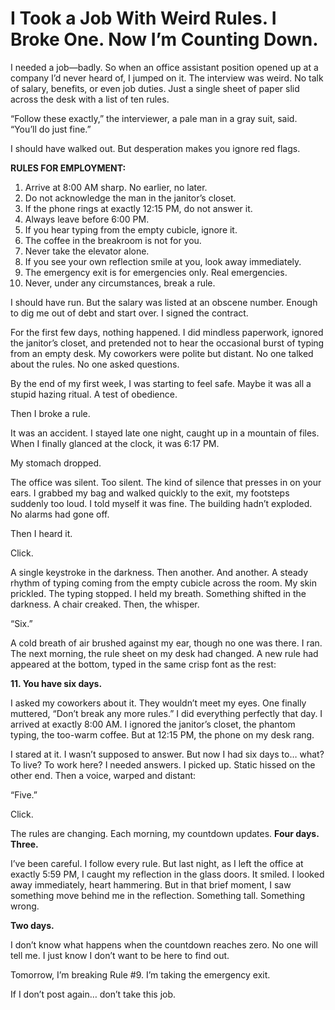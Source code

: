 # I Took a Job With Weird Rules. I Broke One. Now I’m Counting Down.
I needed a job—badly. So when an office assistant position opened up at a company I’d never heard of, I jumped on it. The interview was weird. No talk of salary, benefits, or even job duties. Just a single sheet of paper slid across the desk with a list of ten rules.

“Follow these exactly,” the interviewer, a pale man in a gray suit, said. “You’ll do just fine.”

I should have walked out. But desperation makes you ignore red flags.

  
**RULES FOR EMPLOYMENT:**

1. Arrive at 8:00 AM sharp. No earlier, no later.
2. Do not acknowledge the man in the janitor’s closet.
3. If the phone rings at exactly 12:15 PM, do not answer it.
4. Always leave before 6:00 PM.
5. If you hear typing from the empty cubicle, ignore it.
6. The coffee in the breakroom is not for you.
7. Never take the elevator alone.
8. If you see your own reflection smile at you, look away immediately.
9. The emergency exit is for emergencies only. Real emergencies.
10. Never, under any circumstances, break a rule.

I should have run. But the salary was listed at an obscene number. Enough to dig me out of debt and start over. I signed the contract.

For the first few days, nothing happened. I did mindless paperwork, ignored the janitor’s closet, and pretended not to hear the occasional burst of typing from an empty desk. My coworkers were polite but distant. No one talked about the rules. No one asked questions.

By the end of my first week, I was starting to feel safe. Maybe it was all a stupid hazing ritual. A test of obedience.

Then I broke a rule.

It was an accident. I stayed late one night, caught up in a mountain of files. When I finally glanced at the clock, it was 6:17 PM.

My stomach dropped.

The office was silent. Too silent. The kind of silence that presses in on your ears. I grabbed my bag and walked quickly to the exit, my footsteps suddenly too loud. I told myself it was fine. The building hadn’t exploded. No alarms had gone off.

Then I heard it.

Click.

A single keystroke in the darkness. Then another. And another. A steady rhythm of typing coming from the empty cubicle across the room. My skin prickled. The typing stopped. I held my breath. Something shifted in the darkness. A chair creaked. Then, the whisper.

“Six.”

A cold breath of air brushed against my ear, though no one was there. I ran. The next morning, the rule sheet on my desk had changed. A new rule had appeared at the bottom, typed in the same crisp font as the rest:

**11. You have six days.**

I asked my coworkers about it. They wouldn’t meet my eyes. One finally muttered, “Don’t break any more rules.” I did everything perfectly that day. I arrived at exactly 8:00 AM. I ignored the janitor’s closet, the phantom typing, the too-warm coffee. But at 12:15 PM, the phone on my desk rang.

I stared at it. I wasn’t supposed to answer. But now I had six days to… what? To live? To work here? I needed answers. I picked up. Static hissed on the other end. Then a voice, warped and distant:

“Five.”

Click.

The rules are changing. Each morning, my countdown updates. **Four days.** **Three.**

I’ve been careful. I follow every rule. But last night, as I left the office at exactly 5:59 PM, I caught my reflection in the glass doors. It smiled. I looked away immediately, heart hammering. But in that brief moment, I saw something move behind me in the reflection. Something tall. Something wrong.

**Two days.**

I don’t know what happens when the countdown reaches zero. No one will tell me. I just know I don’t want to be here to find out. 

Tomorrow, I’m breaking Rule #9. I’m taking the emergency exit.

If I don’t post again… don’t take this job.